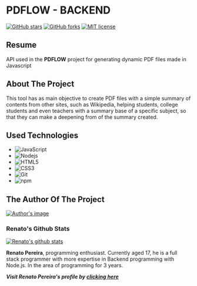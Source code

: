 # PDFLOW - BACKEND
[![GitHub stars](https://img.shields.io/github/stars/renato3x/pdflow-backend?style=social&label=Star&maxAge=2592000)](https://github.com/renato3x/pdflow-backend/stargazers/) [![GitHub forks](https://img.shields.io/github/forks/renato3x/pdflow-backend?style=social&label=Fork&maxAge=2592000)](https://github.com/renato3x/pdflow-backend/network) [![MIT license](https://img.shields.io/badge/License-MIT-green.svg)](https://lbesson.mit-license.org/)
## Resume
API used in the **PDFLOW** project for generating dynamic PDF files made in Javascript

## About The Project
This tool has as main objective to create PDF files with a simple summary of contents from other sites, such as Wikipedia, helping students, college students and even teachers with a summary base of a specific subject, so that they can make a deepening from of the summary created.

## Used Technologies
- ![JavaScript](https://img.shields.io/badge/-JavaScript-F7B93E?style=flat-square&logo=javascript&logoColor=fff)
- ![Nodejs](https://img.shields.io/badge/-Node.js-43853d?style=flat-square&logo=Node.js&logoColor=white)
- ![HTML5](https://img.shields.io/badge/-HTML5-E34F26?style=flat-square&logo=html5&logoColor=white)
- ![CSS3](https://img.shields.io/badge/-CSS3-549FDE?style=flat-square&logo=css3&logoColor=white)
- ![Git](https://img.shields.io/badge/-Git-F05032?style=flat-square&logo=git&logoColor=white)
- ![npm](https://img.shields.io/badge/-NPM-CB3837?style=flat-square&logo=npm&logoColor=white)

## The Author Of The Project
[![Author's image](https://avatars.githubusercontent.com/u/66842838?s=460&u=397bc705eae17498f00f7aa7ce96dc2cead1279c&v=4)](https://github.com/renato3x)

### Renato's Github Stats
[![Renato's github stats](https://github-readme-stats.vercel.app/api?username=renato3x&theme=blue-green)](https://github.com/anuraghazra/github-readme-stats)

**Renato Pereira**, programming enthusiast. Currently aged 17, he is a full stack programmer with more expertise in Backend programming with Node.js. In the area of programming for 3 years.

**_Visit Renato Pereira's profile by [clicking here](https://github.com/renato3x)_**